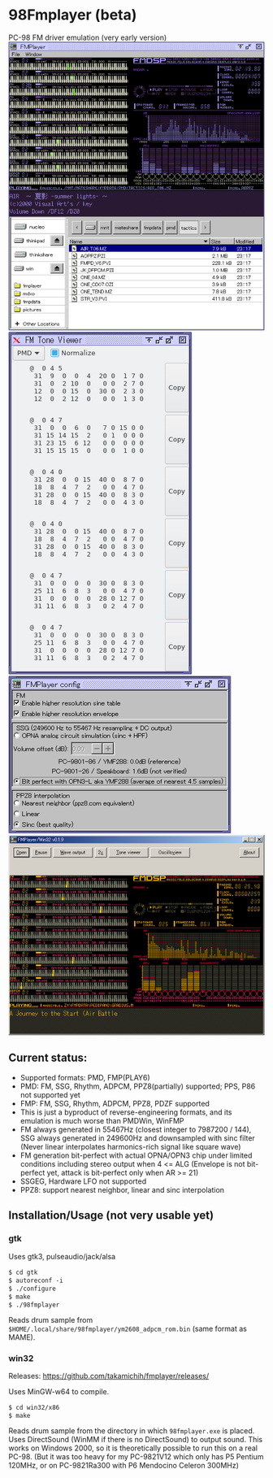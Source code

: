 # 98Fmplayer (beta)
PC-98 FM driver emulation (very early version)
![gtk screenshot](/img/screenshot_gtk.png?raw=true)
![gtk toneviewer screenshot](/img/screenshot_gtk.toneview.png?raw=true)
![gtk config screenshot](/img/screenshot_gtk.config.png?raw=true)
![w2k screenshot](/img/screenshotw2k.png?raw=true)

## Current status:
* Supported formats: PMD, FMP(PLAY6)
* PMD: FM, SSG, Rhythm, ADPCM, PPZ8(partially) supported; PPS, P86 not supported yet
* FMP: FM, SSG, Rhythm, ADPCM, PPZ8, PDZF supported
* This is just a byproduct of reverse-engineering formats, and its emulation is much worse than PMDWin, WinFMP
* FM always generated in 55467Hz (closest integer to 7987200 / 144), SSG always generated in 249600Hz and downsampled with sinc filter (Never linear interpolates harmonics-rich signal like square wave)
* FM generation bit-perfect with actual OPNA/OPN3 chip under limited conditions including stereo output when 4 <= ALG (Envelope is not bit-perfect yet, attack is bit-perfect only when AR >= 21)
* SSGEG, Hardware LFO not supported
* PPZ8: support nearest neighbor, linear and sinc interpolation

## Installation/Usage (not very usable yet)
### gtk
Uses gtk3, pulseaudio/jack/alsa
```
$ cd gtk
$ autoreconf -i
$ ./configure
$ make
$ ./98fmplayer
```
Reads drum sample from `$HOME/.local/share/98fmplayer/ym2608_adpcm_rom.bin` (same format as MAME).

### win32
Releases:
https://github.com/takamichih/fmplayer/releases/

Uses MinGW-w64 to compile.
```
$ cd win32/x86
$ make
```
Reads drum sample from the directory in which `98fmplayer.exe` is placed.
Uses DirectSound (WinMM if there is no DirectSound) to output sound. This works on Windows 2000, so it is  theoretically possible to run this on a real PC-98. (But it was too heavy for my PC-9821V12 which only has P5 Pentium 120MHz, or on PC-9821Ra300 with P6 Mendocino Celeron 300MHz)
